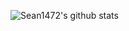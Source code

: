 ![Sean1472's github stats](https://github-readme-stats.vercel.app/api?username=Sean1472&show_icons=true)
